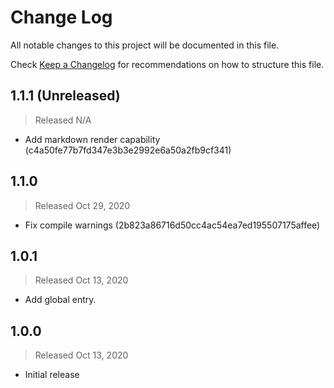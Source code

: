 # Change Log

All notable changes to this project will be documented in this file.

Check [Keep a Changelog](http://keepachangelog.com/) for recommendations on how to structure this file.


## 1.1.1 (Unreleased)
> Released N/A

* Add markdown render capability (c4a50fe77b7fd347e3b3e2992e6a50a2fb9cf341)

## 1.1.0
> Released Oct 29, 2020

* Fix compile warnings (2b823a86716d50cc4ac54ea7ed195507175affee)

## 1.0.1
> Released Oct 13, 2020

* Add global entry.

## 1.0.0
> Released Oct 13, 2020

* Initial release
